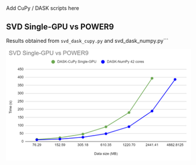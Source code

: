 ##

Add CuPy / DASK scripts here

## SVD Single-GPU vs POWER9

Results obtained from ```svd_dask_cupy.py``` and svd_dask_numpy.py```

![Image of Yaktocat](https://github.com/benjha/nvrapids_olcf/blob/branch-0.11/gtc_2020/plots/SVD_singleGPU_Power9.png)
